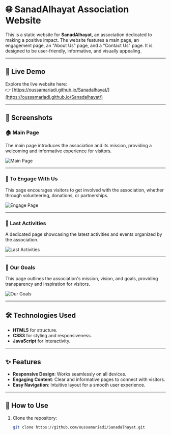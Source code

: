 # 🌐 SanadAlhayat Association Website

This is a static website for **SanadAlhayat**, an association dedicated to making a positive impact. The website features a main page, an engagement page, an "About Us" page, and a "Contact Us" page. It is designed to be user-friendly, informative, and visually appealing.

---

## 🔗 Live Demo
Explore the live website here:  
👉 [https://oussamariadi.github.io/Sanadalhayat/](https://oussamariadi.github.io/Sanadalhayat/)

---

## 📸 Screenshots

### 🏠 Main Page
The main page introduces the association and its mission, providing a welcoming and informative experience for visitors.

![Main Page](https://github.com/user-attachments/assets/6618731f-32d2-4208-a62b-ccbbb6231435)

---

### 🤝 To Engage With Us
This page encourages visitors to get involved with the association, whether through volunteering, donations, or partnerships.

![Engage Page](https://github.com/user-attachments/assets/a837f94e-096c-40e7-9eb1-c04285728449)

---

### 🎉 Last Activities
A dedicated page showcasing the latest activities and events organized by the association.

![Last Activities](https://github.com/user-attachments/assets/2b4ea81e-bdd0-47fb-829c-09e3b1ced701)

---

### 🎯 Our Goals
This page outlines the association's mission, vision, and goals, providing transparency and inspiration for visitors.

![Our Goals](https://github.com/user-attachments/assets/830e2591-61ba-4067-823e-26c095a51f24)

---

## 🛠️ Technologies Used
- **HTML5** for structure.
- **CSS3** for styling and responsiveness.
- **JavaScript** for interactivity.

---

## ✨ Features
- **Responsive Design**: Works seamlessly on all devices.
- **Engaging Content**: Clear and informative pages to connect with visitors.
- **Easy Navigation**: Intuitive layout for a smooth user experience.

---

## 📂 How to Use
1. Clone the repository:
   ```bash
   git clone https://github.com/oussamariadi/Sanadalhayat.git
